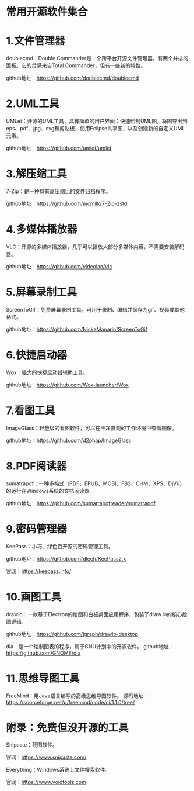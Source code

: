 # 常用开源软件集合

# 1.文件管理器

doublecmd：Double Commander是一个跨平台开源文件管理器，有两个并排的面板。它的灵感来自Total Commander，但有一些新的特性。

github地址：https://github.com/doublecmd/doublecmd



# 2.UML工具

UMLet：开源的UML工具，具有简单的用户界面：快速绘制UML图，将图导出到eps、pdf、jpg、svg和剪贴板，使用Eclipse共享图，以及创建新的自定义UML元素。

github地址：https://github.com/umlet/umlet



# 3.解压缩工具

7-Zip：是一种具有高压缩比的文件归档程序。

github地址：https://github.com/mcmilk/7-Zip-zstd



# 4.多媒体播放器

VLC：开源的多媒体播放器，几乎可以播放大部分多媒体内容，不需要安装解码器。

github地址：https://github.com/videolan/vlc



# 5.屏幕录制工具

ScreenToGif：免费屏幕录制工具，可用于录制、编辑并保存为gif、视频或其他格式。

github地址：https://github.com/NickeManarin/ScreenToGif



# 6.快捷启动器

Wox：强大的快捷启动器辅助工具。

github地址：https://github.com/Wox-launcher/Wox



# 7.看图工具

ImageGlass：轻量级的看图软件，可以在干净直观的工作环境中查看图像。

github地址：https://github.com/d2phap/ImageGlass



# 8.PDF阅读器

sumatrapdf：一种多格式（PDF、EPUB、MOBI、FB2、CHM、XPS、DjVu）的运行在Windows系统的文档阅读器。

github地址：https://github.com/sumatrapdfreader/sumatrapdf



# 9.密码管理器

KeePass：小巧、绿色且开源的密码管理工具。

github地址：https://github.com/dlech/KeePass2.x

官网：https://keepass.info/



# 10.画图工具

drawio：一款基于Electron的绘图和白板桌面应用程序，包装了draw.io的核心绘图逻辑。

github地址：https://github.com/jgraph/drawio-desktop



dia：是一个绘制图表的程序，属于GNU计划中的开源软件。
github地址：https://github.com/GNOME/dia



# 11.思维导图工具

FreeMind：用Java语言编写的高级思维导图软件。
源码地址：https://sourceforge.net/p/freemind/code/ci/1.1.0/tree/



# 附录：免费但没开源的工具

Snipaste：截图软件。

官网：https://www.snipaste.com/

Everything：Windows系统上文件搜索软件。

官网：https://www.voidtools.com



